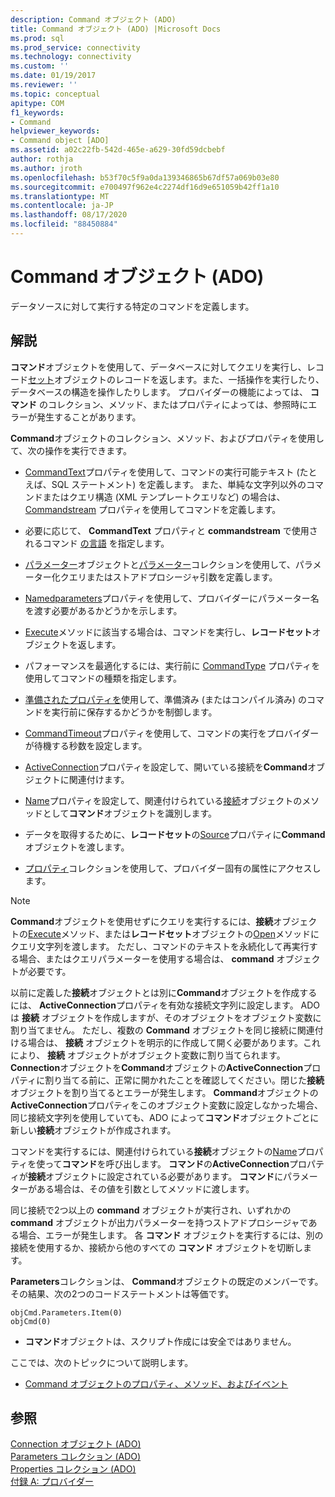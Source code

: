 ```yaml
---
description: Command オブジェクト (ADO)
title: Command オブジェクト (ADO) |Microsoft Docs
ms.prod: sql
ms.prod_service: connectivity
ms.technology: connectivity
ms.custom: ''
ms.date: 01/19/2017
ms.reviewer: ''
ms.topic: conceptual
apitype: COM
f1_keywords:
- Command
helpviewer_keywords:
- Command object [ADO]
ms.assetid: a02c22fb-542d-465e-a629-30fd59dcbebf
author: rothja
ms.author: jroth
ms.openlocfilehash: b53f70c5f9a0da139346865b67df57a069b03e80
ms.sourcegitcommit: e700497f962e4c2274df16d9e651059b42ff1a10
ms.translationtype: MT
ms.contentlocale: ja-JP
ms.lasthandoff: 08/17/2020
ms.locfileid: "88450884"
---
```

# <a name="command-object-ado"></a>Command オブジェクト (ADO)
データソースに対して実行する特定のコマンドを定義します。  
  
## <a name="remarks"></a>解説  
 **コマンド**オブジェクトを使用して、データベースに対してクエリを実行し、レコード[セット](../../../ado/reference/ado-api/recordset-object-ado.md)オブジェクトのレコードを返します。また、一括操作を実行したり、データベースの構造を操作したりします。 プロバイダーの機能によっては、 **コマンド** のコレクション、メソッド、またはプロパティによっては、参照時にエラーが発生することがあります。  
  
 **Command**オブジェクトのコレクション、メソッド、およびプロパティを使用して、次の操作を実行できます。  
  
-   [CommandText](../../../ado/reference/ado-api/commandtext-property-ado.md)プロパティを使用して、コマンドの実行可能テキスト (たとえば、SQL ステートメント) を定義します。 また、単純な文字列以外のコマンドまたはクエリ構造 (XML テンプレートクエリなど) の場合は、 [Commandstream](../../../ado/reference/ado-api/commandstream-property-ado.md) プロパティを使用してコマンドを定義します。  
  
-   必要に応じて、 **CommandText** プロパティと **commandstream** で使用されるコマンド [の言語](../../../ado/reference/ado-api/dialect-property.md) を指定します。  
  
-   [パラメーター](../../../ado/reference/ado-api/parameter-object.md)オブジェクトと[パラメーター](../../../ado/reference/ado-api/parameters-collection-ado.md)コレクションを使用して、パラメーター化クエリまたはストアドプロシージャ引数を定義します。  
  
-   [Namedparameters](../../../ado/reference/ado-api/namedparameters-property-ado.md)プロパティを使用して、プロバイダーにパラメーター名を渡す必要があるかどうかを示します。  
  
-   [Execute](../../../ado/reference/ado-api/execute-method-ado-command.md)メソッドに該当する場合は、コマンドを実行し、**レコードセット**オブジェクトを返します。  
  
-   パフォーマンスを最適化するには、実行前に [CommandType](../../../ado/reference/ado-api/commandtype-property-ado.md) プロパティを使用してコマンドの種類を指定します。  
  
-   [準備されたプロパティを](../../../ado/reference/ado-api/prepared-property-ado.md)使用して、準備済み (またはコンパイル済み) のコマンドを実行前に保存するかどうかを制御します。  
  
-   [CommandTimeout](../../../ado/reference/ado-api/commandtimeout-property-ado.md)プロパティを使用して、コマンドの実行をプロバイダーが待機する秒数を設定します。  
  
-   [ActiveConnection](../../../ado/reference/ado-api/activeconnection-property-ado.md)プロパティを設定して、開いている接続を**Command**オブジェクトに関連付けます。  
  
-   [Name](../../../ado/reference/ado-api/name-property-ado.md)プロパティを設定して、関連付けられている[接続](../../../ado/reference/ado-api/connection-object-ado.md)オブジェクトのメソッドとして**コマンド**オブジェクトを識別します。  
  
-   データを取得するために、**レコードセット**の[Source](../../../ado/reference/ado-api/source-property-ado-recordset.md)プロパティに**Command**オブジェクトを渡します。  
  
-   [プロパティ](../../../ado/reference/ado-api/properties-collection-ado.md)コレクションを使用して、プロバイダー固有の属性にアクセスします。  
  
> [!NOTE]
>  **Command**オブジェクトを使用せずにクエリを実行するには、**接続**オブジェクトの[Execute](../../../ado/reference/ado-api/execute-method-ado-connection.md)メソッド、または**レコードセット**オブジェクトの[Open](../../../ado/reference/ado-api/open-method-ado-recordset.md)メソッドにクエリ文字列を渡します。 ただし、コマンドのテキストを永続化して再実行する場合、またはクエリパラメーターを使用する場合は、 **command** オブジェクトが必要です。  
  
 以前に定義した**接続**オブジェクトとは別に**Command**オブジェクトを作成するには、 **ActiveConnection**プロパティを有効な接続文字列に設定します。 ADO は **接続** オブジェクトを作成しますが、そのオブジェクトをオブジェクト変数に割り当てません。 ただし、複数の **Command** オブジェクトを同じ接続に関連付ける場合は、 **接続** オブジェクトを明示的に作成して開く必要があります。これにより、 **接続** オブジェクトがオブジェクト変数に割り当てられます。 **Connection**オブジェクトを**Command**オブジェクトの**ActiveConnection**プロパティに割り当てる前に、正常に開かれたことを確認してください。閉じた**接続**オブジェクトを割り当てるとエラーが発生します。 **Command**オブジェクトの**ActiveConnection**プロパティをこのオブジェクト変数に設定しなかった場合、同じ接続文字列を使用していても、ADO によって**コマンド**オブジェクトごとに新しい**接続**オブジェクトが作成されます。  
  
 コマンドを実行するには、関連付けられている**接続**オブジェクトの[Name](../../../ado/reference/ado-api/name-property-ado.md)プロパティを使って**コマンド**を呼び出します。 **コマンド**の**ActiveConnection**プロパティが**接続**オブジェクトに設定されている必要があります。 **コマンド**にパラメーターがある場合は、その値を引数としてメソッドに渡します。  
  
 同じ接続で2つ以上の **command** オブジェクトが実行され、いずれかの **command** オブジェクトが出力パラメーターを持つストアドプロシージャである場合、エラーが発生します。 各 **コマンド** オブジェクトを実行するには、別の接続を使用するか、接続から他のすべての **コマンド** オブジェクトを切断します。  
  
 **Parameters**コレクションは、 **Command**オブジェクトの既定のメンバーです。 その結果、次の2つのコードステートメントは等価です。  
  
```  
objCmd.Parameters.Item(0)  
objCmd(0)  
```  
  
-   **コマンド**オブジェクトは、スクリプト作成には安全ではありません。  
  
 ここでは、次のトピックについて説明します。  
  
-   [Command オブジェクトのプロパティ、メソッド、およびイベント](../../../ado/reference/ado-api/command-object-properties-methods-and-events.md)  
  
## <a name="see-also"></a>参照  
 [Connection オブジェクト (ADO)](../../../ado/reference/ado-api/connection-object-ado.md)   
 [Parameters コレクション (ADO)](../../../ado/reference/ado-api/parameters-collection-ado.md)   
 [Properties コレクション (ADO)](../../../ado/reference/ado-api/properties-collection-ado.md)   
 [付録 A: プロバイダー](../../../ado/guide/appendixes/appendix-a-providers.md)
